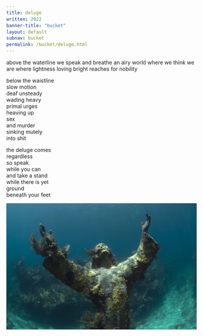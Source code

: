```yaml
---
title: deluge
written: 2022
banner-title: "bucket" 
layout: default
subnav: bucket
permalink: /bucket/deluge.html
---
```


<div class="poem">
above the waterline  
we speak  
and breathe  
an airy world    
where we think    
we are   
where lightness  
loving bright   
reaches   
for nobility  

below the waistline  
slow motion  
deaf unsteady    
wading heavy    
primal urges  
heaving up   
sex   
and murder  
sinking mutely  
into shit

the deluge comes  
regardless  
so speak  
while you can  
and take a stand  
while there is yet  
ground  
beneath your feet
</div>

![underwater Christ](/assets/images/bucket/underwater-christ.jpg)
